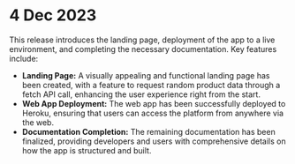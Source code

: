 # 4 Dec 2023

This release introduces the landing page, deployment of the app to a live environment, and completing the necessary documentation. Key features include:

- **Landing Page:** A visually appealing and functional landing page has been created, with a feature to request random product data through a fetch API call, enhancing the user experience right from the start.
- **Web App Deployment:** The web app has been successfully deployed to Heroku, ensuring that users can access the platform from anywhere via the web.
- **Documentation Completion:** The remaining documentation has been finalized, providing developers and users with comprehensive details on how the app is structured and built.
